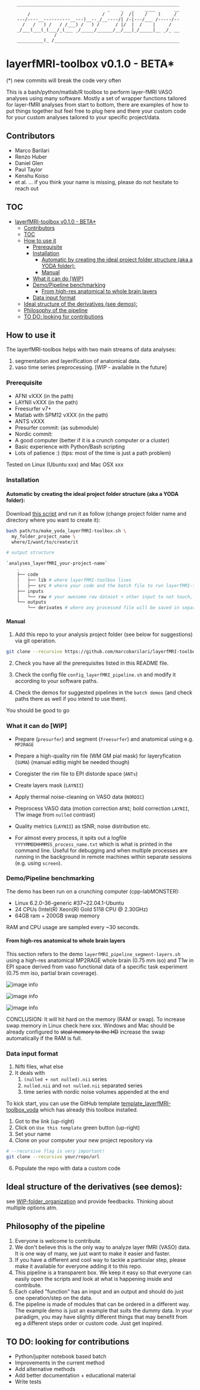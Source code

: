 ```
    _____________________________________________________________
                                      _    _   _    ____       __
        /                           /      /  /|    /    )     / 
    ---/----__----------__---)__--_/__----/| /-|---/___ /-----/--
      /   /   ) /   / /___) /   ) /      / |/  |  /    |     /    
    _/___(___(_(___/_(___ _/_____/______/__/___|_/_____|__ _/_ __
                  /                                              
    __________(_ /_______________________________________________
```


# layerfMRI-toolbox v0.1.0 - BETA*

(*) new commits will break the code very often

This is a bash/python/matlab/R toolbox to perform layer-fMRI VASO analyses using many software. Mostly a set of wrapper functions tailored for layer-fMRI analyses from start to bottom, there are examples of how to put things together but feel free to plug here and there your custom code for your custom analyses tailored to your specific project/data.

## Contributors

- Marco Barilari
- Renzo Huber
- Daniel Glen
- Paul Taylor
- Kenshu Koiso
- et al. ... if you think your name is missing, please do not hesitate to reach out

## TOC
- [layerfMRI-toolbox v0.1.0 - BETA\*](#layerfmri-toolbox-v010---beta)
  - [Contributors](#contributors)
  - [TOC](#toc)
  - [How to use it](#how-to-use-it)
    - [Prerequisite](#prerequisite)
    - [Installation](#installation)
      - [Automatic by creating the ideal project folder structure (aka a YODA folder):](#automatic-by-creating-the-ideal-project-folder-structure-aka-a-yoda-folder)
      - [Manual](#manual)
    - [What it can do \[WIP\]](#what-it-can-do-wip)
    - [Demo/Pipeline benchmarking](#demopipeline-benchmarking)
      - [From high-res anatomical to whole brain layers](#from-high-res-anatomical-to-whole-brain-layers)
    - [Data input format](#data-input-format)
  - [Ideal structure of the derivatives (see demos):](#ideal-structure-of-the-derivatives-see-demos)
  - [Philosophy of the pipeline](#philosophy-of-the-pipeline)
  - [TO DO: looking for contributions](#to-do-looking-for-contributions)

## How to use it

The layerfMRI-toolbox helps with two main streams of data analyses:

1. segmentation and layerification of anatomical data.
2. vaso time series preprocessing. [WIP - available in the future]

### Prerequisite

- AFNI vXXX (in the path)
- LAYNII vXXX (in the path)
- Freesurfer v7+ 
- Matlab with SPM12 vXXX (in the path)
- ANTS vXXX
- Presurfer commit: (as submodule)
- Nordic commit:
- A good computer (better if it is a crunch computer or a cluster)
- Basic experience with Python/Bash scripting
- Lots of patience :) (tips: most of the time is just a path problem)

Tested on Linux (Ubuntu xxx) and Mac OSX xxx

### Installation

#### Automatic by creating the ideal project folder structure (aka a YODA folder):

Download [this script](src/utils/make_yoda_layerfMRI-toolbox.sh) and run it as follow (change project folder name and directory where you want to create it):

```bash
bash path/to/make_yoda_layerfMRI-toolbox.sh \
  my_folder_project_name \
  where/I/want/to/create/it
```

```bash
# output structure

`analyses_layerfMRI_your-project-name`
    .
    ├── code
    │   ├── lib # where layerfMRI-toolbox lives
    │   ├── src # where your code and the batch file to run layerfMRI-toolbox live
    ├── inputs
    │   └── raw # your awesome raw dataset + other input to not touch, ideally bidslike format
    └── outputs
        └── derivates # where any processed file will be saved in separate subfolders named by `software-step` 
```

#### Manual

1. Add this repo to your analysis project folder (see below for suggestions) via git operation.

```bash
git clone --recursive https://github.com/marcobarilari/layerfMRI-toolbox.git
```

2. Check you have all the prerequisites listed in this README file.

3. Check the config file `config_layerfMRI_pipeline.sh` and modify it according to your software paths.

4. Check the demos for suggested pipelines in the `batch demos` (and check paths there as well if you intend to use them).

You should be good to go

### What it can do [WIP]

* Prepare (`presurfer`) and segment (`freesurfer`) and anatomical using e.g. `MP2RAGE`

* Prepare a high-quality rim file (WM GM pial mask) for layeryfication (`SUMA`) (manual editig might be needed though)

* Coregister the rim file to EPI distorde space (`ANTs`)

* Create layers mask (`LAYNII`)

* Apply thermal noise-cleaning on VASO data (`NORDIC`)
  
* Preprocess VASO data (motion correction `AFNI`; bold correction `LAYNII`, T1w image from `nulled` contrast)

* Quality metrics (`LAYNII`) as tSNR, noise distribution etc.

* For almost every process, it spits out a logfile `YYYYMMDDHHMMSS_process_name.txt` which is what is printed in the command line. Useful for debugging and when multiple processes are running in the background in remote machines within separate sessions (e.g. using `screen`).

### Demo/Pipeline benchmarking

The demo has been run on a crunching computer (cpp-labMONSTER):

- Linux 6.2.0-36-generic #37~22.04.1-Ubuntu
- 24 CPUs (Intel(R) Xeon(R) Gold 5118 CPU @ 2.30GHz)
- 64GB ram + 200GB swap memory

RAM and CPU usage are sampled every ~30 seconds.

#### From high-res anatomical to whole brain layers

This section refers to the demo `layerfMRI_pipeline_segment-layers.sh` using a high-res anatomical MP2RAGE whole brain (0.75 mm iso) and T1w in EPI space derived from vaso functional data of a specific task experiment (0.75 mm iso, partial brain coverage).

![image info](./src/benchmark/ram.png)

![image info](./src/benchmark/cpu.png)

![image info](./src/benchmark/disk.png)

CONCLUSION: It will hit hard on the memory (RAM or swap). To increase swap memory in Linux check here xxx. Windows and Mac should be already configured to ~~steal memory to the HD~~ increase the swap automatically if the RAM is full.

### Data input format

1. Nifti files, what else
2. It deals with
   1. `(nulled + not nulled).nii` series 
   2. `nulled.nii` and `not nulled.nii` separated series
   3. time series with nordic noise volumes appended at the end

To kick start, you can use the GitHub template [template_layerfMRI-toolbox_yoda](https://github.com/marcobarilari/template_layerfMRI-toolbox_yoda) which has already this toolbox installed. 

1. Got to the link (up-right)
2. Click on `Use this template` green button (up-right)
3. Set your name
4. Clone on your computer your new project repository via
```bash
# --recursive flag is very important!
git clone --recursive your/repo/url
```
6. Populate the repo with data a custom code

## Ideal structure of the derivatives (see demos):

see [WIP-folder_organization](WIP-folder_organization.md) and provide feedbacks. Thinking about multiple options atm.

## Philosophy of the pipeline

1. Everyone is welcome to contribute.
2. We don't believe this is the only way to analyze layer fMRI (VASO) data. It is one way of many, we just want to make it easier and faster.
3. If you have a different and cool way to tackle a particular step, please make it available for everyone adding it to this repo. 
4. This pipeline is a transparent box. We keep it easy so that everyone can easily open the scripts and look at what is happening inside and contribute.
5. Each called "function" has an input and an output and should do just one operation/step on the data.
6. The pipeline is made of modules that can be ordered in a different way. The example demo is just an example that suits the dummy data. In your paradigm, you may have slightly different things that may benefit from eg a different steps order or custom code. Just get inspired.

## TO DO: looking for contributions

- Python/jupiter notebook based batch
- Improvements in the current method
- Add alternative methods
- Add better documentation + educational material
- Write tests
